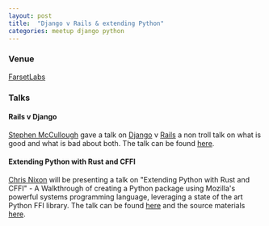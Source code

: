 ```yaml
---
layout: post
title:  "Django v Rails & extending Python"
categories: meetup django python
---
```


### Venue

[FarsetLabs](http://www.farsetlabs.org.uk/)  

### Talks

#### Rails v Django
[Stephen McCullough](http://www.swm.cc/) gave a talk on [Django](https://www.djangoproject.com/) v [Rails](http://rubyonrails.org/) a non troll talk on what is good and what is bad about both. The talk can be found [here](https://speakerdeck.com/swmcc/django-v-rails).

#### Extending Python with Rust and CFFI
[Chris Nixon](https://gitlab.com/cnixon) will be presenting a talk on "Extending Python with Rust and CFFI" - A Walkthrough of creating a Python package using Mozilla's powerful systems programming language, leveraging a state of the art Python FFI library. The talk can be found [here](https://cnixon.gitlab.io/extend-python-with-rust-via-cffi/) and the source materials [here](https://gitlab.com/cnixon/extend-python-with-rust-via-cffi).

